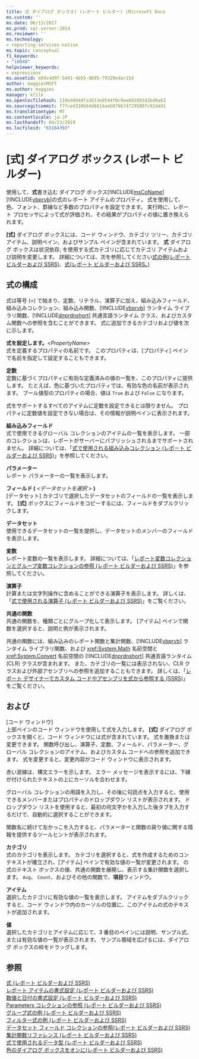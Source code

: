 ```yaml
---
title: 式 ダイアログ ボックス) (レポート ビルダー) |Microsoft Docs
ms.custom: ''
ms.date: 06/13/2017
ms.prod: sql-server-2014
ms.reviewer: ''
ms.technology:
- reporting-services-native
ms.topic: conceptual
f1_keywords:
- "10040"
helpviewer_keywords:
- expressions
ms.assetid: e89c4d97-5d41-4b55-8695-79329edac15d
author: maggiesMSFT
ms.author: maggies
manager: kfile
ms.openlocfilehash: 119ed4044fa3613e0544f0c9ee60189342bd0a63
ms.sourcegitcommit: f7fced330b64d6616aeb8766747295807c92dd41
ms.translationtype: MT
ms.contentlocale: ja-JP
ms.lasthandoff: 04/23/2019
ms.locfileid: "63164393"
---
```

# <a name="expression-dialog-box-report-builder"></a>[式] ダイアログ ボックス (レポート ビルダー)
  使用して、**式**書き込む ダイアログ ボックス[!INCLUDE[msCoName](../includes/msconame-md.md)][!INCLUDE[vbprvb](../includes/vbprvb-md.md)]の式のレポート アイテムのプロパティ。 式を使用して、色、フォント、罫線など多数のプロパティを設定できます。 実行時に、レポート プロセッサによって式が評価され、その結果がプロパティの値に置き換えられます。  
  
 **[式]** ダイアログ ボックスには、コード ウィンドウ、カテゴリ ツリー、カテゴリ アイテム、説明ペイン、およびサンプル ペインが含まれています。 **式** ダイアログ ボックスは状況依存; を使用する式カテゴリに応じてカテゴリ アイテムおよび説明を変更します。 詳細については、次を参照してください[式の例&#40;レポート ビルダーおよび SSRS&#41;](report-design/expression-examples-report-builder-and-ssrs.md)、[式&#40;レポート ビルダーおよび SSRS。&#41;](report-design/expressions-report-builder-and-ssrs.md)  
  
## <a name="expression-constructs"></a>式の構成  
 式は等号 (=) で始まり、定数、リテラル、演算子に加え、組み込みフィールド、組み込みコレクション、組み込み関数、[!INCLUDE[vbprvb](../includes/vbprvb-md.md)] ランタイム ライブラリ関数、[!INCLUDE[dnprdnshort](../includes/dnprdnshort-md.md)] 共通言語ランタイム クラス、およびカスタム関数への参照を含むことができます。 式に追加できるカテゴリおよび値を次に示します。  
  
 **式を設定します。**_\<PropertyName>_  
 式を定義するプロパティの名前です。 このプロパティは、[プロパティ] ペインで名前を指定して設定することもできます。  
  
 **定数**  
 定数に基づくプロパティに有効な定義済みの値の一覧を、このプロパティに提供します。 たとえば、色に基づいたプロパティでは、有効な色の名前が表示されます。 ブール値型のプロパティの場合、値は `True` および `False` になります。  
  
 式をサポートするすべてのアイテムに定数を設定できるとは限りません。 プロパティに定数値を設定できない場合は、その情報が説明ペインに表示されます。  
  
 **組み込みフィールド**  
 式で使用できるグローバル コレクションのアイテムの一覧を表示します。 一部のコレクションは、レポートがサーバーにパブリッシュされるまでサポートされません。 詳細については、「[式で使用される組み込みコレクション &#40;レポート ビルダーおよび SSRS&#41;](report-design/built-in-collections-in-expressions-report-builder.md)」を参照してください。  
  
 **パラメーター**  
 レポート パラメーターの一覧を表示します。  
  
 **フィールド (** _\<データセットを選択 >_ **)**  
 [データセット] カテゴリで選択したデータセットのフィールドの一覧を表示します。 **[式]** ボックスにフィールドをコピーするには、フィールドをダブルクリックします。  
  
 **データセット**  
 使用できるデータセットの一覧を提供し、データセットのメンバーのフィールドを表示します。  
  
 **変数**  
 レポート変数の一覧を表示します。 詳細については、「[レポート変数コレクションとグループ変数コレクションの参照 (レポート ビルダーおよび SSRS)](report-design/built-in-collections-report-and-group-variables-references-report-builder.md)」を参照してください。  
  
 **演算子**  
 計算または文字列操作に含めることができる演算子を表示します。 詳しくは、「[式で使用される演算子 &#40;レポート ビルダーおよび SSRS&#41;](report-design/operators-in-expressions-report-builder-and-ssrs.md)」をご覧ください。  
  
 **共通の関数**  
 共通の関数を、種類ごとにグループ化して表示します。 [アイテム] ペインで関数を選択すると、説明と例が表示されます。  
  
 共通の関数には、組み込みのレポート関数と集計関数、[!INCLUDE[vbprvb](../includes/vbprvb-md.md)] ランタイム ライブラリ関数、および <xref:System.Math> 名前空間と <xref:System.Convert> 名前空間の [!INCLUDE[dnprdnshort](../includes/dnprdnshort-md.md)] 共通言語ランタイム (CLR) クラスが含まれます。 また、カテゴリの一覧には表示されない、CLR クラスおよび外部アセンブリへの参照を追加することもできます。 詳しくは、「[レポート デザイナーでカスタム コードやアセンブリを式から参照する &#40;SSRS&#41;](report-design/custom-code-and-assembly-references-in-expressions-in-report-designer-ssrs.md)」をご覧ください。  
  
## <a name="options"></a>および  
 [コード ウィンドウ]  
 上部ペインのコード ウィンドウを使用して式を入力します。 **[式]** ダイアログ ボックスを開くと、コード ウィンドウには式が含まれています。 式を置換または変更できます。 関数呼び出し、演算子、定数、フィールド、パラメーター、グローバル コレクションのアイテム、およびカスタム コードへの参照を追加できます。 式を変更すると、変更内容がコード ウィンドウに表示されます。  
  
 赤い波線は、構文エラーを示します。 エラー メッセージを表示するには、下線が付けられたテキストの上にカーソルを合わせます。  
  
 グローバル コレクションの用語を入力し、その後に句読点を入力すると、使用できるメンバーまたはプロパティのドロップダウン リストが表示されます。 ドロップダウン リストを使用すると、最初の何文字かを入力した後タブを入力するだけで、自動的に選択することができます。  
  
 関数名に続けて左かっこを入力すると、パラメーターと関数の戻り値に関する情報を提供するツールヒントが表示されます。  
  
 **カテゴリ**  
 式のカテゴリを表示します。 カテゴリを選択すると、式を作成するためのコンテキストが確立され、[アイテム] ペインで有効な値の一覧が変更されます。 の式のテキスト ボックスの値、共通の関数を展開し、表示する集計関数を選択します。 `Avg`、 `Count`、およびその他の関数で、**項目**ウィンドウ。  
  
 **アイテム**  
 選択したカテゴリに有効な値の一覧を表示します。 アイテムをダブルクリックすると、コード ウィンドウ内のカーソルの位置に、このアイテムの式のテキストが追加されます。  
  
 **値**  
 選択したカテゴリとアイテムに応じて、3 番目のペインには説明、サンプル式、または有効な値の一覧が表示されます。 サンプル領域を広げるには、ダイアログ ボックスの枠をドラッグします。  
  
## <a name="see-also"></a>参照  
 [式 &#40;レポート ビルダーおよび SSRS&#41;](report-design/expressions-report-builder-and-ssrs.md)   
 [レポート アイテムの書式設定 (レポート ビルダーおよび SSRS)](report-design/formatting-report-items-report-builder-and-ssrs.md)   
 [数値と日付の書式設定 &#40;レポート ビルダーおよび SSRS&#41;](report-design/formatting-numbers-and-dates-report-builder-and-ssrs.md)   
 [Parameters コレクションの参照 &#40;レポート ビルダーおよび SSRS&#41;](report-design/built-in-collections-parameters-collection-references-report-builder.md)   
 [グループ式の例 &#40;レポート ビルダーおよび SSRS&#41;](report-design/group-expression-examples-report-builder-and-ssrs.md)   
 [フィルター式の例 &#40;レポート ビルダーおよび SSRS&#41;](report-design/filter-equation-examples-report-builder-and-ssrs.md)   
 [データセット フィールド コレクションの参照&#40;レポート ビルダーおよび SSRS&#41;](report-design/built-in-collections-dataset-fields-collection-references-report-builder.md)   
 [集計関数リファレンス &#40;レポート ビルダーおよび SSRS&#41;](report-design/report-builder-functions-aggregate-functions-reference.md)   
 [式で使用されるデータ型 &#40;レポート ビルダーおよび SSRS&#41;](report-design/data-types-in-expressions-report-builder-and-ssrs.md)   
 [色のダイアログ ボックスをオンに&#40;レポート ビルダーおよび SSRS&#41;](../../2014/reporting-services/select-color-dialog-box-report-builder-and-ssrs.md)  
  
  
